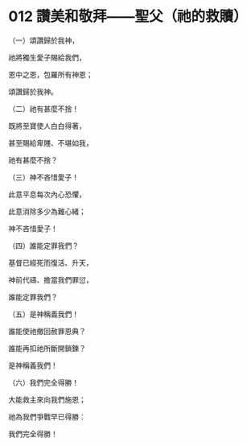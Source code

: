 # 012 讚美和敬拜——聖父（祂的救贖）

（一）頌讚歸於我神，

祂將獨生愛子賜給我們，

恩中之恩，包羅所有神恩；

頌讚歸於我神。

（二）祂有甚麼不捨！

既將至寶使人白白得著，

甚至賜給卑賤、不堪如我，

祂有甚麼不捨？

（三）神不吝惜愛子！

此意平息每次內心恐懼，

此意消除多少為難心緒；

神不吝惜愛子！

（四）誰能定罪我們？

基督已經死而復活、升天，

神前代禱、擔當我們罪愆，

誰能定罪我們？

（五）是神稱義我們！

誰能使祂撤回赦罪恩典？

誰能再扣祂所斷開鎖鍊？

是神稱義我們！

（六）我們完全得勝！

大能救主來向我們施恩；

祂為我們爭戰早已得勝：

我們完全得勝！

